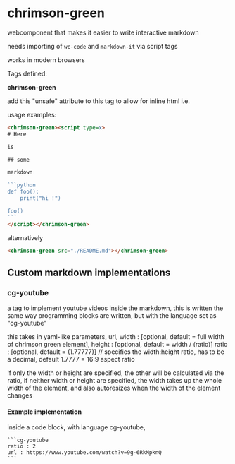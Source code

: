 # chrimson-green
webcomponent that makes it easier to write interactive markdown

needs importing of `wc-code` and `markdown-it` via script tags

works in modern browsers

Tags defined:

**chrimson-green**

add this "unsafe" attribute to this tag to allow for inline html i.e.

<chrimson-green unsafe src="..."></chrimson-green>

usage examples:

````html
<chrimson-green><script type=x>
# Here

is 

## some

markdown

```python
def foo():
    print("hi !")

foo()
```
</script></chrimson-green>
````

alternatively

```html
<chrimson-green src="./README.md"></chrimson-green>
```

## Custom markdown implementations

### cg-youtube

a tag to implement youtube videos inside the markdown, this is written the same way programming blocks are written, but with the language set as "cg-youtube"

this takes in yaml-like parameters, 
url, 
width : [optional, default = full width of chrimson green element], 
height : [optional, default = width / (ratio)]
ratio : [optional, default = (1.77777)] // specifies the width:height ratio, has to be a decimal, default 1.7777 = 16:9 aspect ratio

if only the width or height are specified, the other will be calculated via the ratio,
if neither width or height are specified, the width takes up the whole width of the element, and also autoresizes when the width of the element changes

#### Example implementation

inside a code block, with language cg-youtube,

````
```cg-youtube
ratio : 2
url : https://www.youtube.com/watch?v=9g-6RkMpknQ
```
````
